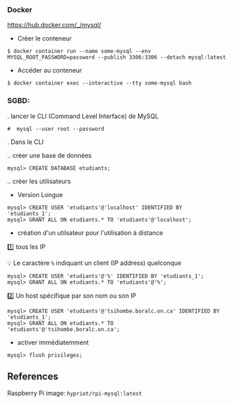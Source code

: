 ### Docker

https://hub.docker.com/_/mysql/

* Créer le conteneur

```
$ docker container run --name some-mysql --env MYSQL_ROOT_PASSWORD=password --publish 3306:3306 --detach mysql:latest
```

* Accéder au conteneur

```
$ docker container exec --interactive --tty some-mysql bash
```


### SGBD:

. lancer le CLI (Command Level Interface) de MySQL

```
#  mysql --user root --password
```


. Dans le CLI

.. créer une base de données

```
mysql> CREATE DATABASE etudiants;
```

.. créer les utilisateurs

- Version Longue

```
mysql> CREATE USER 'etudiants'@'localhost' IDENTIFIED BY 'etudiants_1';
mysql> GRANT ALL ON etudiants.* TO 'etudiants'@'localhost';
```

- création d'un utilsateur pour l'utilisation à distance

:one: tous les IP

:bulb: Le caractère `%` indiquant un client (IP address) quelconque

```
mysql> CREATE USER 'etudiants'@'%' IDENTIFIED BY 'etudiants_1';
mysql> GRANT ALL ON etudiants.* TO 'etudiants'@'%';
```

:two: Un host spécifique par son nom ou son IP

```
mysql> CREATE USER 'etudiants'@'tsihombe.boralc.on.ca' IDENTIFIED BY 'etudiants_1';
mysql> GRANT ALL ON etudiants.* TO 'etudiants'@'tsihombe.boralc.on.ca';
```


- activer immédiatemment

```
mysql> flush privileges;
```


## References

Raspberry Pi image:  `hypriot/rpi-mysql:latest`
